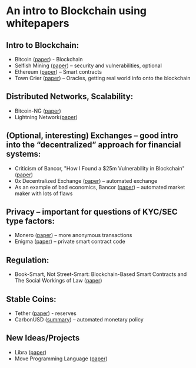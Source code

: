 # An intro to Blockchain using whitepapers

## Intro to Blockchain:
* Bitcoin ([paper](https://bitcoin.org/bitcoin.pdf)) - Blockchain
* Selfish Mining ([paper](http://fc14.ifca.ai/papers/fc14_submission_82.pdf)) – security and vulnerabilities, optional
* Ethereum ([paper](http://gavwood.com/paper.pdf)) – Smart contracts
* Town Crier ([paper](https://www.fanzhang.me/files/pubs/tc-ccs16-final.pdf)) – Oracles, getting real world info onto the blockchain
 
## Distributed Networks, Scalability:
* Bitcoin-NG ([paper](https://www.usenix.org/system/files/conference/nsdi16/nsdi16-paper-eyal.pdf))
* Lightning Network([paper](https://lightning.network/lightning-network-paper.pdf))
 
## (Optional, interesting) Exchanges – good intro into the “decentralized” approach for financial systems:
* Criticism of Bancor, "How I Found a $25m Vulnerability in Blockchain" ([paper](https://medium.com/@jamesgan/how-i-found-a-25m-vulnerability-in-blockchain-c2717d531dd8))
* 0x Decentralized Exchange ([paper](https://0x.org/pdfs/0x_white_paper.pdf)) – automated exchange
* As an example of bad economics, Bancor ([paper](https://storage.googleapis.com/website-bancor/2018/04/01ba8253-bancor_protocol_whitepaper_en.pdf)) – automated market maker with lots of flaws
 
## Privacy – important for questions of KYC/SEC type factors:
* Monero ([paper](https://cryptonote.org/whitepaper.pdf)) – more anonymous transactions
* Enigma ([paper](https://enigma.co/enigma_full.pdf)) – private smart contract code
 
## Regulation:
* Book-Smart, Not Street-Smart: Blockchain-Based Smart Contracts and The Social Workings of Law ([paper](https://estsjournal.org/index.php/ests/article/view/107))
 
## Stable Coins:
* Tether ([paper](https://tether.to/wp-content/uploads/2016/06/TetherWhitePaper.pdf)) - reserves
* CarbonUSD ([summary](https://www.carbon.money/explainer.pdf)) – automated monetary policy

## New Ideas/Projects
* Libra ([paper](https://developers.libra.org/docs/assets/papers/the-libra-blockchain.pdf))
* Move Programming Language ([paper](https://developers.libra.org/docs/assets/papers/libra-move-a-language-with-programmable-resources.pdf))

